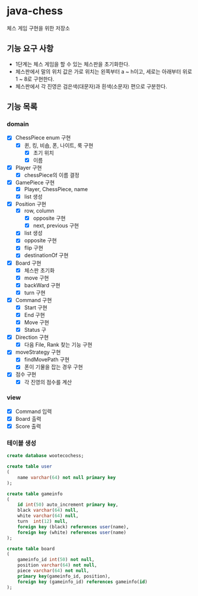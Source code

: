 # java-chess
체스 게임 구현을 위한 저장소

## 기능 요구 사항
- 1단계는 체스 게임을 할 수 있는 체스판을 초기화한다.
- 체스판에서 말의 위치 값은 가로 위치는 왼쪽부터 a ~ h이고, 세로는 아래부터 위로 1 ~ 8로 구현한다.
- 체스판에서 각 진영은 검은색(대문자)과 흰색(소문자) 편으로 구분한다.

## 기능 목록
### domain
- [x] ChessPiece enum 구현
    - [x] 퀸, 킹, 비숍, 폰, 나이트, 룩 구현
        - [x] 초기 위치
        - [x] 이름
- [x] Player 구현
    - [x] chessPiece의 이름 결정
- [x] GamePiece 구현
    - [x] Player, ChessPiece, name
    - [x] list 생성
- [x] Position 구현
    - [x] row, column
        - [x] opposite 구현
        - [x] next, previous 구현
    - [x] list 생성
    - [x] opposite 구현
    - [x] flip 구현
    - [x] destinationOf 구현
- [x] Board 구현
    - [x] 체스판 초기화 
    - [x] move 구현
    - [x] backWard 구현
    - [x] turn 구현
- [x] Command 구현
    - [x] Start 구현
    - [x] End 구현
    - [x] Move 구현
    - [x] Status 구
- [x] Direction 구현
    - [x] 다음 File, Rank 찾는 기능 구현
- [x] moveStrategy 구현
    - [x] findMovePath 구현
    - [x] 폰이 기물을 잡는 경우 구현
- [x] 점수 구현
    - [x] 각 진영의 점수를 계산
### view
- [x] Command 입력
- [x] Board 출력
- [x] Score 출력

### 테이블 생성
```sql
create database wootecochess;

create table user
(
    name varchar(64) not null primary key
);

create table gameinfo
(
    id int(50) auto_increment primary key,
    black varchar(64) null,
    white varchar(64) null,
    turn  int(12) null,
    foreign key (black) references user(name),
    foreign key (white) references user(name)
); 

create table board
(
    gameinfo_id int(50) not null,
    position varchar(64) not null,
    piece varchar(64) not null,
    primary key(gameinfo_id, position),
    foreign key (gameinfo_id) references gameinfo(id)
);

```